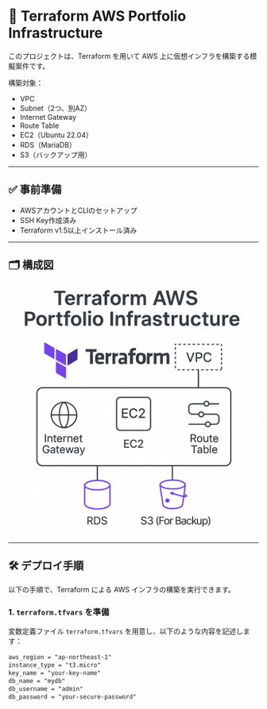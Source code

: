 # 🚀 Terraform AWS Portfolio Infrastructure

このプロジェクトは、Terraform を用いて AWS 上に仮想インフラを構築する模擬案件です。

構築対象：
- VPC
- Subnet（2つ、別AZ）
- Internet Gateway
- Route Table
- EC2（Ubuntu 22.04）
- RDS（MariaDB）
- S3（バックアップ用）

---

## ✅ 事前準備

- AWSアカウントとCLIのセットアップ
- SSH Key作成済み
- Terraform v1.5以上インストール済み

---
## 🗂 構成図

![構成図](https://github.com/Kohkie/terraform-aws-portfolio-infra/blob/main/May%2030,%202025%20at%2007_56_38%20PM.png?raw=true)


---


## 🛠 デプロイ手順

以下の手順で、Terraform による AWS インフラの構築を実行できます。

### 1. `terraform.tfvars` を準備

変数定義ファイル `terraform.tfvars` を用意し、以下のような内容を記述します：

```hcl
aws_region = "ap-northeast-1"
instance_type = "t3.micro"
key_name = "your-key-name"
db_name = "mydb"
db_username = "admin"
db_password = "your-secure-password"
